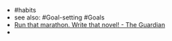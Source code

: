 - #habits
- see also: #Goal-setting #Goals
- [Run that marathon. Write that novel! - The Guardian](https://www.theguardian.com/lifeandstyle/2022/jan/05/run-that-marathon-write-that-novel-how-to-make-2022-the-year-you-finally-smash-your-goals?utm_source=pocket&utm_medium=email&utm_campaign=pockethits)
-